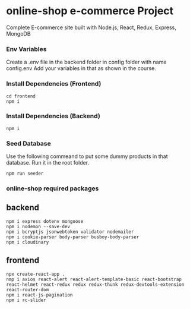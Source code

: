 # online-shop e-commerce Project

Complete E-commerce site built with Node.js, React, Redux, Express, MongoDB

### Env Variables

Create a .env file in the backend folder in config folder with name config.env
Add your variables in that as shown in the course.

### Install Dependencies (Frontend)

```
cd frontend
npm i
```

### Install Dependencies (Backend)

```
npm i
```

### Seed Database

Use the following commeand to put some dummy products in that database.
Run it in the root folder.

```
npm run seeder
```

### online-shop required packages

## backend

```
npm i express dotenv mongoose
npm i nodemon --save-dev
npm i bcryptjs jsonwebtoken validator nodemailer
npm i cookie-parser body-parser busboy-body-parser
npm i cloudinary
```

## frontend

```
npx create-react-app .
nmp i axios react-alert react-alert-template-basic react-bootstrap react-helmet react-redux redux redux-thunk redux-devtools-extension react-router-dom
npm i react-js-pagination
npm i rc-slider

```
